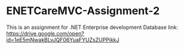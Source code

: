 # ENETCareMVC-Assignment-2
This is an assignment for .NET Enterprise development
Database link: https://drive.google.com/open?id=1eE5mNwakBLvJQF06YuaFYUZsZUPPikkJ
